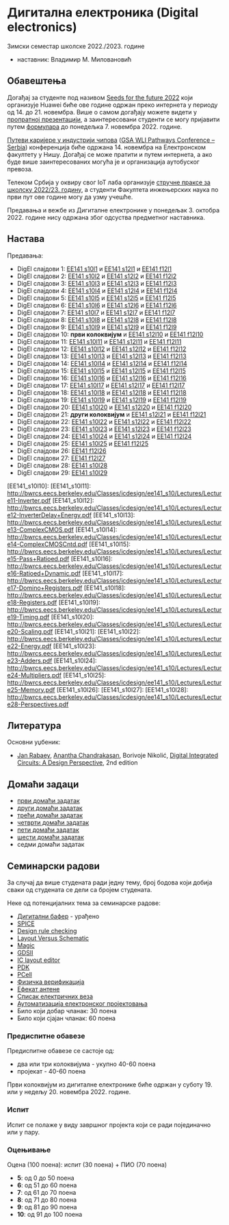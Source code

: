 # Дигитална електроника (Digital electronics)

Зимски семестар школске 2022./2023. године
* наставник: Владимир М. Миловановић

## Обавештења

Догађај за студенте под називом [Seeds for the future 2022](https://www.huawei.com/minisite/seeds-for-the-future/index.html) који организује Huawei биће ове године одржан преко интернета у периоду од 14. до 21. новембра. Више о самом догађају можете видети у [пропратној презентацији](./Huawei/SftF2022.pdf), а заинтересовани студенти се могу пријавити путем [формулара](https://forms.gle/WtaFBXmT4eu6vedu7) до понедељка 7. новембра 2022. године.

[Путеви каријере у индустрији чипова](https://www.elfak.ni.ac.rs/informacije/novosti-i-obavestenja/prvi-put-u-evropi-putevi-karijere-u-industriji-cipova-na-elektronskom-fakultetu-u-nisu) ([GSA WLI Pathways Conference – Serbia](https://designthesolution.org/gsa-wli-pathways-conference-serbia)) конференција биће одржана 14. новембра на Електронском факултету у Нишу. Догађај се може пратити и путем интернета, а ако буде више заинтересованих могућа је и организација аутобуског превоза.

Телеком Србија у оквиру свог IoT лаба организује [стручне праксе за школску 2022/23. годину](https://mts.rs/Poslovni/IoT/lab), а студенти Факултета инжењерских наука по први пут ове године могу да узму учешће.

Предавања и вежбе из Дигиталне електронике у понедељак 3. октобра 2022. године нису одржана због одсуства предметног наставника.

## Настава

Предавања:
* DigEl слајдови 1: [EE141 s10l1](EE141_s10l1) и [EE141 s12l1](EE141_s12l1) и [EE141 f12l1](EE141_f12l1)
* DigEl слајдови 2: [EE141 s10l2](EE141_s10l2) и [EE141 s12l2](EE141_s12l2) и [EE141 f12l2](EE141_f12l2)
* DigEl слајдови 3: [EE141 s10l3](EE141_s10l3) и [EE141 s12l3](EE141_s12l3) и [EE141 f12l3](EE141_f12l3)
* DigEl слајдови 4: [EE141 s10l4](EE141_s10l4) и [EE141 s12l4](EE141_s12l4) и [EE141 f12l4](EE141_f12l4)
* DigEl слајдови 5: [EE141 s10l5](EE141_s10l5) и [EE141 s12l5](EE141_s12l5) и [EE141 f12l5](EE141_f12l5)
* DigEl слајдови 6: [EE141 s10l6](EE141_s10l6) и [EE141 s12l6](EE141_s12l6) и [EE141 f12l6](EE141_f12l6)
* DigEl слајдови 7: [EE141 s10l7](EE141_s10l7) и [EE141 s12l7](EE141_s12l7) и [EE141 f12l7](EE141_f12l7)
* DigEl слајдови 8: [EE141 s10l8](EE141_s10l8) и [EE141 s12l8](EE141_s12l8) и [EE141 f12l8](EE141_f12l8)
* DigEl слајдови 9: [EE141 s10l9](EE141_s10l9) и [EE141 s12l9](EE141_s12l9) и [EE141 f12l9](EE141_f12l9)
* DigEl слајдови 10: **први колоквијум** и [EE141 s12l10](EE141_s12l10) и [EE141 f12l10](EE141_f12l10)
* DigEl слајдови 11: [EE141 s10l11](EE141_s10l11) и [EE141 s12l11](EE141_s12l11) и [EE141 f12l11](EE141_f12l11)
* DigEl слајдови 12: [EE141 s10l12](EE141_s10l12) и [EE141 s12l12](EE141_s12l12) и [EE141 f12l12](EE141_f12l12)
* DigEl слајдови 13: [EE141 s10l13](EE141_s10l13) и [EE141 s12l13](EE141_s12l13) и [EE141 f12l13](EE141_f12l13)
* DigEl слајдови 14: [EE141 s10l14](EE141_s10l14) и [EE141 s12l14](EE141_s12l14) и [EE141 f12l14](EE141_f12l14)
* DigEl слајдови 15: [EE141 s10l15](EE141_s10l15) и [EE141 s12l15](EE141_s12l15) и [EE141 f12l15](EE141_f12l15)
* DigEl слајдови 16: [EE141 s10l16](EE141_s10l16) и [EE141 s12l16](EE141_s12l16) и [EE141 f12l16](EE141_f12l16)
* DigEl слајдови 17: [EE141 s10l17](EE141_s10l17) и [EE141 s12l17](EE141_s12l17) и [EE141 f12l17](EE141_f12l17)
* DigEl слајдови 18: [EE141 s10l18](EE141_s10l18) и [EE141 s12l18](EE141_s12l18) и [EE141 f12l18](EE141_f12l18)
* DigEl слајдови 19: [EE141 s10l19](EE141_s10l19) и [EE141 s12l19](EE141_s12l19) и [EE141 f12l19](EE141_f12l19)
* DigEl слајдови 20: [EE141 s10l20](EE141_s10l20) и [EE141 s12l20](EE141_s12l20) и [EE141 f12l20](EE141_f12l20)
* DigEl слајдови 21: **други колоквијум** и [EE141 s12l21](EE141_s12l21) и [EE141 f12l21](EE141_f12l21)
* DigEl слајдови 22: [EE141 s10l22](EE141_s10l22) и [EE141 s12l22](EE141_s12l22) и [EE141 f12l22](EE141_f12l22)
* DigEl слајдови 23: [EE141 s10l23](EE141_s10l23) и [EE141 s12l23](EE141_s12l23) и [EE141 f12l23](EE141_f12l23)
* DigEl слајдови 24: [EE141 s10l24](EE141_s10l24) и [EE141 s12l24](EE141_s12l24) и [EE141 f12l24](EE141_f12l24)
* DigEl слајдови 25: [EE141 s10l25](EE141_s10l25) и [EE141 f12l25](EE141_f12l25)
* DigEl слајдови 26: [EE141 f12l26](EE141_f12l26)
* DigEl слајдови 27: [EE141 f12l27](EE141_f12l27)
* DigEl слајдови 28: [EE141 s10l28](EE141_s10l28)
* DigEl слајдови 29: [EE141 s10l29](EE141_s10l29)

<!-- delete this part
* DigEl слајдови 2: [EE141 s10l2](http://bwrcs.eecs.berkeley.edu/Classes/icdesign/ee141_s10/Lectures/Lecture2-Metrics.pdf) и [EE141 s12l2](https://www.coursehero.com/file/6930411/Lecture2-Metrics-HO2) и [EE141 f12l2](http://bwrcs.eecs.berkeley.edu/Classes/icdesign/ee141_f12/Lectures/Lecture2-IC-Basics_2up.pdf)
* DigEl слајдови 3: [EE141 s10l3](http://bwrcs.eecs.berkeley.edu/Classes/icdesign/ee141_s10/Lectures/Lecture3-DesignRules.pdf) и [EE141 s12l3](https://www.coursehero.com/file/6930412/Lecture3-DesignRules-HO2) и [EE141 f12l3](http://bwrcs.eecs.berkeley.edu/Classes/icdesign/ee141_f12/Lectures/Lecture3-Inverter_Metrics_2up.pdf)
* DigEl слајдови 4: [EE141 s10l4](http://bwrcs.eecs.berkeley.edu/Classes/icdesign/ee141_s10/Lectures/Lecture4-SwitchLogic.pdf) и [EE141 s12l4](https://www.coursehero.com/file/6930413/Lecture4-DRLogic-HO2) и [EE141 f12l4](http://bwrcs.eecs.berkeley.edu/Classes/icdesign/ee141_f12/Lectures/Lecture4-Gates_Design_Rules_2up.pdf)
* DigEl слајдови 5: [EE141 s10l5](http://bwrcs.eecs.berkeley.edu/Classes/icdesign/ee141_s10/Lectures/Lecture5-SwitchLogic%20Cntd.pdf) и [EE141 s12l5](https://www.coursehero.com/file/6930414/Lecture5-SwitchLogic-HO2) и [EE141 f12l5](http://bwrcs.eecs.berkeley.edu/Classes/icdesign/ee141_f12/Lectures/Lecture5-Memory_2up.pdf)
* DigEl слајдови 6: [EE141 s10l6](http://bwrcs.eecs.berkeley.edu/Classes/icdesign/ee141_s10/Lectures/Lecture6-ComplexLogic.pdf) и [EE141 s12l6](https://www.coursehero.com/file/6930415/Lecture6-ComplexLogic-HO2) и [EE141 f12l6](http://bwrcs.eecs.berkeley.edu/Classes/icdesign/ee141_f12/Lectures/Lecture6-Inverter_Delay_Opt_2up.pdf)
* DigEl слајдови 7: [EE141 s10l7](http://bwrcs.eecs.berkeley.edu/Classes/icdesign/ee141_s10/Lectures/Lecture7-Wires.pdf) и [EE141 s12l7](https://www.coursehero.com/file/6930416/Lecture7-Wires-HO2) и [EE141 f12l7](http://bwrcs.eecs.berkeley.edu/Classes/icdesign/ee141_f12/Lectures/Lecture7-LE_2up.pdf)
* DigEl слајдови 8: [EE141 s10l8](http://bwrcs.eecs.berkeley.edu/Classes/icdesign/ee141_s10/Lectures/Lecture8-Wires-Transistors.pdf) и [EE141 s12l8](https://www.coursehero.com/file/6930417/Lecture8-WiresLogic) и [EE141 f12l8](http://bwrcs.eecs.berkeley.edu/Classes/icdesign/ee141_f12/Lectures/Lecture8-Decoder_LE_2up.pdf)
* DigEl слајдови 9: [EE141 s10l9](http://bwrcs.eecs.berkeley.edu/Classes/icdesign/ee141_s10/Lectures/Lecture9-Transistors.pdf) и [EE141 s12l9](https://www.coursehero.com/file/6930418/Lecture9-Transistors-HO2) и [EE141 f12l9](http://bwrcs.eecs.berkeley.edu/Classes/icdesign/ee141_f12/Lectures/Lecture9-MOS_Transistor_2up.pdf)
* DigEl слајдови 10: **први колоквијум** и [EE141 s12l10](https://www.coursehero.com/file/6930419/Lecture10-Inverter-HO2) и [EE141 f12l10](http://bwrcs.eecs.berkeley.edu/Classes/icdesign/ee141_f12/Lectures/Lecture10-VTC_2up.pdf)
* DigEl слајдови 11: [EE141 s10l11](http://bwrcs.eecs.berkeley.edu/Classes/icdesign/ee141_s10/Lectures/Lecture11-Inverter.pdf) и [EE141 s12l11](https://www.coursehero.com/file/6930420/Lecture11-InverterDelayEnergy-HO2) и [EE141 f12l11](http://bwrcs.eecs.berkeley.edu/Classes/icdesign/ee141_f12/Lectures/Lecture11-MOS_Cap_Delay_2up.pdf)
* DigEl слајдови 12: [EE141 s10l12](http://bwrcs.eecs.berkeley.edu/Classes/icdesign/ee141_s10/Lectures/Lecture12-InverterDelay+Energy.pdf) и [EE141 s12l12](https://www.coursehero.com/file/6930421/Lecture12-Adders) и [EE141 f12l12](http://bwrcs.eecs.berkeley.edu/Classes/icdesign/ee141_f12/Lectures/Lecture12-Delay_Power_2up.pdf)
* DigEl слајдови 13: [EE141 s10l13](http://bwrcs.eecs.berkeley.edu/Classes/icdesign/ee141_s10/Lectures/Lecture13-ComplexCMOS.pdf) и [EE141 s12l13](https://www.coursehero.com/file/6930422/Lecture13-Multipliers-HO2) и [EE141 f12l13](http://bwrcs.eecs.berkeley.edu/Classes/icdesign/ee141_f12/Lectures/Lecture13-CMOS_Logic_2up.pdf)
* DigEl слајдови 14: [EE141 s10l14](http://bwrcs.eecs.berkeley.edu/Classes/icdesign/ee141_s10/Lectures/Lecture14-ComplexCMOSCntd.pdf) и [EE141 s12l14](https://www.coursehero.com/file/6930423/Lecture14-Memory-HO2) и [EE141 f12l14](http://bwrcs.eecs.berkeley.edu/Classes/icdesign/ee141_f12/Lectures/Lecture14-Wires_2up.pdf)



* DigEl слајдови 15: [EE141 s10l15](http://bwrcs.eecs.berkeley.edu/Classes/icdesign/ee141_s10/Lectures/Lecture15-Pass+Ratioed.pdf) и [EE141 s12l15](https://www.coursehero.com/file/6930424/Lecture15-InverterDelayEnergy-HO2) и [EE141 f12l15]
* DigEl слајдови 16: [EE141 s10l16](http://bwrcs.eecs.berkeley.edu/Classes/icdesign/ee141_s10/Lectures/Lecture16-Ratioed+Dynamic.pdf) и [EE141 s12l16](https://www.coursehero.com/file/6930425/Lecture16-ComplexCMOS-HO2) и [EE141 f12l16]
* DigEl слајдови 17: [EE141 s10l17](http://bwrcs.eecs.berkeley.edu/Classes/icdesign/ee141_s10/Lectures/Lecture17-Domino+Registers.pdf) и [EE141 s12l17](https://www.coursehero.com/file/6930426/Lecture17-RatioedPass) и [EE141 f12l17]
* DigEl слајдови 18: [EE141 s10l18](http://bwrcs.eecs.berkeley.edu/Classes/icdesign/ee141_s10/Lectures/Lecture18-Registers.pdf) и [EE141 s12l18](https://www.coursehero.com/file/6930427/Lecture18-Dynamic-HO2) и [EE141 f12l18]
* DigEl слајдови 19: [EE141 s10l19](http://bwrcs.eecs.berkeley.edu/Classes/icdesign/ee141_s10/Lectures/Lecture19-Timing.pdf) и [EE141 s12l19]() и [EE141 f12l19]
* DigEl слајдови 20: [EE141 s10l20](http://bwrcs.eecs.berkeley.edu/Classes/icdesign/ee141_s10/Lectures/Lecture20-Scaling.pdf) и [EE141 s12l20]() и [EE141 f12l20]

* DigEl слајдови 21: [EE141 s10l20]) и [EE141 s12l21]() и [EE141 f12l21]
* DigEl слајдови 22: [EE141 s10l20]() и [EE141 s12l22]() и [EE141 f12l22]
* DigEl слајдови 23: [EE141 s10l20]() и [EE141 s12l23]() и [EE141 f12l23]
* DigEl слајдови 24: [EE141 s10l20]() и [EE141 s12l24]() и [EE141 f12l24]
* DigEl слајдови 25: [EE141 s10l20]() и [EE141 s12l25]() и [EE141 f12l25]
* DigEl слајдови 26: [EE141 s10l20]() и [EE141 s12l26]() и [EE141 f12l26]
* DigEl слајдови 27: [EE141 s10l20]() и [EE141 s12l27]() и [EE141 f12l27]
-->

[EE141_s10l1]: http://bwrcs.eecs.berkeley.edu/Classes/icdesign/ee141_s10/Lectures/Lecture1-Intro.pdf
[EE141_s10l2]: http://bwrcs.eecs.berkeley.edu/Classes/icdesign/ee141_s10/Lectures/Lecture2-Metrics.pdf
[EE141_s10l3]: http://bwrcs.eecs.berkeley.edu/Classes/icdesign/ee141_s10/Lectures/Lecture3-DesignRules.pdf
[EE141_s10l4]: http://bwrcs.eecs.berkeley.edu/Classes/icdesign/ee141_s10/Lectures/Lecture4-SwitchLogic.pdf
[EE141_s10l5]: http://bwrcs.eecs.berkeley.edu/Classes/icdesign/ee141_s10/Lectures/Lecture5-SwitchLogic%20Cntd.pdf
[EE141_s10l6]: http://bwrcs.eecs.berkeley.edu/Classes/icdesign/ee141_s10/Lectures/Lecture6-ComplexLogic.pdf
[EE141_s10l7]: http://bwrcs.eecs.berkeley.edu/Classes/icdesign/ee141_s10/Lectures/Lecture7-Wires.pdf
[EE141_s10l8]: http://bwrcs.eecs.berkeley.edu/Classes/icdesign/ee141_s10/Lectures/Lecture8-Wires-Transistors.pdf
[EE141_s10l9]: http://bwrcs.eecs.berkeley.edu/Classes/icdesign/ee141_s10/Lectures/Lecture9-Transistors.pdf
[EE141_s10l10]:
[EE141_s10l11]: http://bwrcs.eecs.berkeley.edu/Classes/icdesign/ee141_s10/Lectures/Lecture11-Inverter.pdf
[EE141_s10l12]: http://bwrcs.eecs.berkeley.edu/Classes/icdesign/ee141_s10/Lectures/Lecture12-InverterDelay+Energy.pdf
[EE141_s10l13]: http://bwrcs.eecs.berkeley.edu/Classes/icdesign/ee141_s10/Lectures/Lecture13-ComplexCMOS.pdf
[EE141_s10l14]: http://bwrcs.eecs.berkeley.edu/Classes/icdesign/ee141_s10/Lectures/Lecture14-ComplexCMOSCntd.pdf
[EE141_s10l15]: http://bwrcs.eecs.berkeley.edu/Classes/icdesign/ee141_s10/Lectures/Lecture15-Pass+Ratioed.pdf
[EE141_s10l16]: http://bwrcs.eecs.berkeley.edu/Classes/icdesign/ee141_s10/Lectures/Lecture16-Ratioed+Dynamic.pdf
[EE141_s10l17]: http://bwrcs.eecs.berkeley.edu/Classes/icdesign/ee141_s10/Lectures/Lecture17-Domino+Registers.pdf
[EE141_s10l18]: http://bwrcs.eecs.berkeley.edu/Classes/icdesign/ee141_s10/Lectures/Lecture18-Registers.pdf
[EE141_s10l19]: http://bwrcs.eecs.berkeley.edu/Classes/icdesign/ee141_s10/Lectures/Lecture19-Timing.pdf
[EE141_s10l20]: http://bwrcs.eecs.berkeley.edu/Classes/icdesign/ee141_s10/Lectures/Lecture20-Scaling.pdf
[EE141_s10l21]:
[EE141_s10l22]: http://bwrcs.eecs.berkeley.edu/Classes/icdesign/ee141_s10/Lectures/Lecture22-Energy.pdf
[EE141_s10l23]: http://bwrcs.eecs.berkeley.edu/Classes/icdesign/ee141_s10/Lectures/Lecture23-Adders.pdf
[EE141_s10l24]: http://bwrcs.eecs.berkeley.edu/Classes/icdesign/ee141_s10/Lectures/Lecture24-Multipliers.pdf
[EE141_s10l25]: http://bwrcs.eecs.berkeley.edu/Classes/icdesign/ee141_s10/Lectures/Lecture25-Memory.pdf
[EE141_s10l26]:
[EE141_s10l27]:
[EE141_s10l28]: http://bwrcs.eecs.berkeley.edu/Classes/icdesign/ee141_s10/Lectures/Lecture28-Perspectives.pdf

[EE141_s12l1]: https://www.coursehero.com/file/6930410/Lecture1-Intro
[EE141_s12l2]: https://www.coursehero.com/file/6930411/Lecture2-Metrics-HO2
[EE141_s12l3]: https://www.coursehero.com/file/6930412/Lecture3-DesignRules-HO2
[EE141_s12l4]: https://www.coursehero.com/file/6930413/Lecture4-DRLogic-HO2
[EE141_s12l5]: https://www.coursehero.com/file/6930414/Lecture5-SwitchLogic-HO2
[EE141_s12l6]: https://www.coursehero.com/file/6930415/Lecture6-ComplexLogic-HO2
[EE141_s12l7]: https://www.coursehero.com/file/6930416/Lecture7-Wires-HO2
[EE141_s12l8]: https://www.coursehero.com/file/6930417/Lecture8-WiresLogic
[EE141_s12l9]: https://www.coursehero.com/file/6930418/Lecture9-Transistors-HO2
[EE141_s12l10]: https://www.coursehero.com/file/6930419/Lecture10-Inverter-HO2
[EE141_s12l11]: https://www.coursehero.com/file/6930420/Lecture11-InverterDelayEnergy-HO2
[EE141_s12l12]: https://www.coursehero.com/file/6930421/Lecture12-Adders
[EE141_s12l13]: https://www.coursehero.com/file/6930422/Lecture13-Multipliers-HO2
[EE141_s12l14]: https://www.coursehero.com/file/6930423/Lecture14-Memory-HO2
[EE141_s12l15]: https://www.coursehero.com/file/6930424/Lecture15-InverterDelayEnergy-HO2
[EE141_s12l16]: https://www.coursehero.com/file/6930425/Lecture16-ComplexCMOS-HO2
[EE141_s12l17]: https://www.coursehero.com/file/6930426/Lecture17-RatioedPass
[EE141_s12l18]: https://www.coursehero.com/file/6930427/Lecture18-Dynamic-HO2
[EE141_s12l19]: https://www.coursehero.com/file/6930428/Lecture19-Layout-HO2
[EE141_s12l20]: https://www.coursehero.com/file/6930429/Lecture20-Sequential-HO2
[EE141_s12l21]: https://www.coursehero.com/file/6930430/Lecture21-Timing-HO2
[EE141_s12l22]: https://www.coursehero.com/file/6930431/Lecture22-TimingClocks-HO2
[EE141_s12l23]: https://www.coursehero.com/file/6930432/Lecture23-Clocks-Power-HO2
[EE141_s12l24]: https://www.coursehero.com/file/6930433/Lecture24-Scaling-and-Energy-HO2

[EE141_f12l1]: http://bwrcs.eecs.berkeley.edu/Classes/icdesign/ee141_f12/Lectures/Lecture1-Intro_2up.pdf
[EE141_f12l2]: http://bwrcs.eecs.berkeley.edu/Classes/icdesign/ee141_f12/Lectures/Lecture2-IC-Basics_2up.pdf
[EE141_f12l3]: http://bwrcs.eecs.berkeley.edu/Classes/icdesign/ee141_f12/Lectures/Lecture3-Inverter_Metrics_2up.pdf
[EE141_f12l4]: http://bwrcs.eecs.berkeley.edu/Classes/icdesign/ee141_f12/Lectures/Lecture4-Gates_Design_Rules_2up.pdf
[EE141_f12l5]: http://bwrcs.eecs.berkeley.edu/Classes/icdesign/ee141_f12/Lectures/Lecture5-Memory_2up.pdf
[EE141_f12l6]: http://bwrcs.eecs.berkeley.edu/Classes/icdesign/ee141_f12/Lectures/Lecture6-Inverter_Delay_Opt_2up.pdf
[EE141_f12l7]: http://bwrcs.eecs.berkeley.edu/Classes/icdesign/ee141_f12/Lectures/Lecture7-LE_2up.pdf
[EE141_f12l8]: http://bwrcs.eecs.berkeley.edu/Classes/icdesign/ee141_f12/Lectures/Lecture8-Decoder_LE_2up.pdf
[EE141_f12l9]: http://bwrcs.eecs.berkeley.edu/Classes/icdesign/ee141_f12/Lectures/Lecture9-MOS_Transistor_2up.pdf
[EE141_f12l10]: http://bwrcs.eecs.berkeley.edu/Classes/icdesign/ee141_f12/Lectures/Lecture10-VTC_2up.pdf
[EE141_f12l11]: http://bwrcs.eecs.berkeley.edu/Classes/icdesign/ee141_f12/Lectures/Lecture11-MOS_Cap_Delay_2up.pdf
[EE141_f12l12]: http://bwrcs.eecs.berkeley.edu/Classes/icdesign/ee141_f12/Lectures/Lecture12-Delay_Power_2up.pdf
[EE141_f12l13]: http://bwrcs.eecs.berkeley.edu/Classes/icdesign/ee141_f12/Lectures/Lecture13-CMOS_Logic_2up.pdf
[EE141_f12l14]: http://bwrcs.eecs.berkeley.edu/Classes/icdesign/ee141_f12/Lectures/Lecture14-Wires_2up.pdf
[EE141_f12l15]: http://bwrcs.eecs.berkeley.edu/Classes/icdesign/ee141_f12/Lectures/Lecture15-SRAM_Design_2up.pdf
[EE141_f12l16]: http://bwrcs.eecs.berkeley.edu/Classes/icdesign/ee141_f12/Lectures/Lecture16-Power_Revisited_2up.pdf
[EE141_f12l17]: http://bwrcs.eecs.berkeley.edu/Classes/icdesign/ee141_f12/Lectures/Lecture17-Scaling_2up.pdf
[EE141_f12l18]: http://bwrcs.eecs.berkeley.edu/Classes/icdesign/ee141_f12/Lectures/Lecture18-Ratio_PTL_2up.pdf
[EE141_f12l19]: http://bwrcs.eecs.berkeley.edu/Classes/icdesign/ee141_f12/Lectures/Lecture19-Dynamic_2up.pdf
[EE141_f12l20]: http://bwrcs.eecs.berkeley.edu/Classes/icdesign/ee141_f12/Lectures/Lecture20-Adders_2up.pdf
[EE141_f12l21]: http://bwrcs.eecs.berkeley.edu/Classes/icdesign/ee141_f12/Lectures/Lecture21-Multipliers_2up.pdf
[EE141_f12l22]: http://bwrcs.eecs.berkeley.edu/Classes/icdesign/ee141_f12/Lectures/Lecture22-Domino_2up.pdf
[EE141_f12l23]: http://bwrcs.eecs.berkeley.edu/Classes/icdesign/ee141_f12/Lectures/Lecture23-Flops_Latches_2up.pdf
[EE141_f12l24]: http://bwrcs.eecs.berkeley.edu/Classes/icdesign/ee141_f12/Lectures/Lecture24-Timing_2up.pdf
[EE141_f12l25]: http://bwrcs.eecs.berkeley.edu/Classes/icdesign/ee141_f12/Lectures/Lecture25-Clock_2up.pdf
[EE141_f12l26]: http://bwrcs.eecs.berkeley.edu/Classes/icdesign/ee141_f12/Lectures/Lecture26-IO_Power_Dist_2up.pdf
[EE141_f12l27]: http://bwrcs.eecs.berkeley.edu/Classes/icdesign/ee141_f12/Lectures/Lecture27-Flash_DRAM_2up.pdf

## Литература

Основни уџбеник:
* [Jan Rabaey](https://en.wikipedia.org/wiki/Jan_M._Rabaey), [Anantha Chandrakasan](https://en.wikipedia.org/wiki/Anantha_P._Chandrakasan), Borivoje Nikolić, [Digital Integrated Circuits: A Design Perspective](https://evlsi.files.wordpress.com/2014/11/rabaey-digital-integrated-circuits.pdf), 2nd edition

## Домаћи задаци

* [први домаћи задатак](./dz/dz1.md)
* [други домаћи задатак](./dz/dz2.md)
* [трећи домаћи задатак](./dz/dz3.md)
* [четврти домаћи задатак](./dz/dz4.md)
* [пети домаћи задатак](./dz/dz5.md)
* [шести домаћи задатак](./dz/dz6.md)
* седми домаћи задатак

## Семинарски радови

За случај да више студената ради једну тему, број бодова који добија сваки од студената се дели са бројем студената.

Неке од потенцијалних тема за семинарске радове:
* [Дигитални бафер](https://sr.wikipedia.org/wiki/Дигитални_бафер) - урађено
* [SPICE](https://en.wikipedia.org/wiki/SPICE)
* [Design rule checking](https://en.wikipedia.org/wiki/Design_rule_checking)
* [Layout Versus Schematic](https://en.wikipedia.org/wiki/Layout_Versus_Schematic)
* [Magic](https://en.wikipedia.org/wiki/Magic_(software))
* [GDSII](https://en.wikipedia.org/wiki/GDSII)
* [IC layout editor](https://en.wikipedia.org/wiki/IC_layout_editor)
* [PDK](https://en.wikipedia.org/wiki/Process_design_kit)
* [PCell](https://en.wikipedia.org/wiki/PCell)
* [Физичка верификација](https://en.wikipedia.org/wiki/Physical_verification)
* [Ефекат антене](https://en.wikipedia.org/wiki/Antenna_effect)
* [Списак електричних веза](https://en.wikipedia.org/wiki/Netlist)
* [Аутоматизација електронског пројектовања](https://en.wikipedia.org/wiki/Electronic_design_automation)
* Било који добар чланак: 30 поена
* Било који сјајан чланак: 60 поена

<!-- ## Оцењивање -->

<!-- * предиспитне обавезе: 40-60 поена -->
<!-- * испит: 40-60 поена -->

### Предиспитне обавезе

Предиспитне обавезе се састоје од:
* два или три колоквијума - укупно 40-60 поена
* пројекат - 40-60 поена

Први колоквијум из дигиталне електронике биће одржан у суботу 19. или у недељу 20. новембра 2022. године.

### Испит

Испит се полаже у виду завршног пројекта који се ради појединачно или у пару.

### Оцењивање

Оцена (100 поена): испит (30 поена) + ПИО (70 поена)
* **5**: од 0 до 50 поена
* **6**: од 51 до 60 поена
* **7**: од 61 до 70 поена
* **8**: од 71 до 80 поена
* **9**: од 81 до 90 поена
* **10**: од 91 до 100 поена
